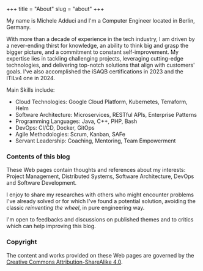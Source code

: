 +++
title = "About"
slug = "about"
+++

My name is Michele Adduci and I'm a Computer Engineer located in Berlin, Germany.

With more than a decade of experience in the tech industry, I am driven by a never-ending thirst for knowledge, an ability to think big and grasp the bigger picture, and a commitment to constant self-improvement. My expertise lies in tackling challenging projects, leveraging cutting-edge technologies, and delivering top-notch solutions that align with customers' goals. I've also accomplished the iSAQB certifications in 2023 and the ITILv4 one in 2024.

Main Skills include:

- Cloud Technologies: Google Cloud Platform, Kubernetes, Terraform, Helm
- Software Architecture: Microservices, RESTful APIs, Enterprise Patterns
- Programming Languages: Java, C++, PHP, Bash
- DevOps: CI/CD, Docker, GitOps
- Agile Methodologies: Scrum, Kanban, SAFe
- Servant Leadership: Coaching, Mentoring, Team Empowerment

### Contents of this blog

These Web pages contain thoughts and references about my interests: Project Management, Distributed Systems, Software Architecture, DevOps and Software Development.

I enjoy to share my researches with others who might encounter problems I've already solved or for which I've found a potential solution, avoiding the classic _reinventing the wheel_, in pure engineering way.

I'm open to feedbacks and discussions on published themes and to critics which can help improving this blog.

### Copyright

The content and works provided on these Web pages are governed by the [Creative Commons Attribution-ShareAlike 4.0](https://creativecommons.org/licenses/by-sa/4.0/legalcode).
